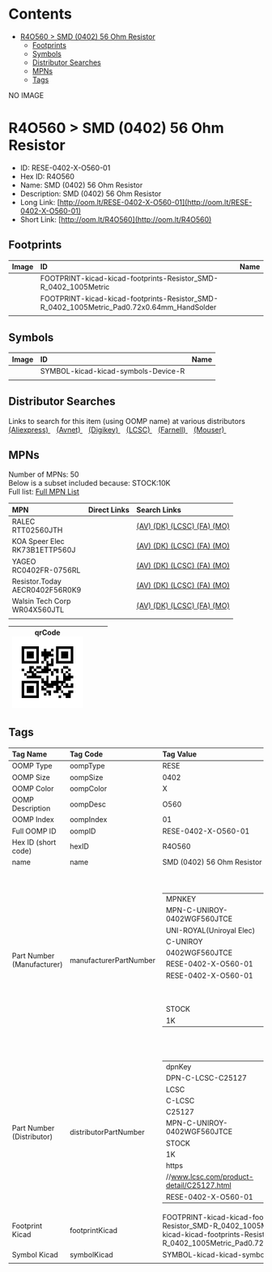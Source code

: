 



Contents
========

* [R4O560 > SMD (0402) 56 Ohm Resistor](#r4o560--smd-0402-56-ohm-resistor)
	* [Footprints](#footprints)
	* [Symbols](#symbols)
	* [Distributor Searches](#distributor-searches)
	* [MPNs](#mpns)
	* [Tags](#tags)
  
NO IMAGE  
# R4O560 > SMD (0402) 56 Ohm Resistor

- ID: RESE-0402-X-O560-01
- Hex ID: R4O560
- Name: SMD (0402) 56 Ohm Resistor
- Description: SMD (0402) 56 Ohm Resistor
- Long Link: [http://oom.lt/RESE-0402-X-O560-01](http://oom.lt/RESE-0402-X-O560-01)
- Short Link: [http://oom.lt/R4O560](http://oom.lt/R4O560)

## Footprints
  

|Image|ID|Name|
| :--- | :--- | :--- |
||FOOTPRINT-kicad-kicad-footprints-Resistor_SMD-R_0402_1005Metric||
||FOOTPRINT-kicad-kicad-footprints-Resistor_SMD-R_0402_1005Metric_Pad0.72x0.64mm_HandSolder||
||||

## Symbols
  

|Image|ID|Name|
| :--- | :--- | :--- |
|![]()|SYMBOL-kicad-kicad-symbols-Device-R||
||||

## Distributor Searches
  
Links to search for this item (using OOMP name) at various distributors  
[(Aliexpress) ](https://www.aliexpress.com/wholesale?SearchText=1117SMD+0402+56+Ohm+Resistor)&nbsp;&nbsp;&nbsp;[(Avnet) ](https://www.avnet.com/shop/us/search/SMD+0402+56+Ohm+Resistor)&nbsp;&nbsp;&nbsp;[(Digikey) ](https://www.digikey.co.uk/en/products/result?s=SMD+0402+56+Ohm+Resistor)&nbsp;&nbsp;&nbsp;[(LCSC) ](https://www.lcsc.com/search?q=SMD+0402+56+Ohm+Resistor)&nbsp;&nbsp;&nbsp;[(Farnell) ](https://uk.farnell.com/search?st=SMD+0402+56+Ohm+Resistor)&nbsp;&nbsp;&nbsp;[(Mouser) ](https://www.mouser.com/c/?q=SMD+0402+56+Ohm+Resistor)&nbsp;&nbsp;&nbsp;
## MPNs
  
Number of MPNs: 50<br>Below is a subset included because: STOCK:10K <br>Full list: [Full MPN List](MPNLIST.md)  

|MPN|Direct Links|Search Links|
| :--- | :--- | :--- |
|RALEC<br>RTT02560JTH||[(AV) ](https://www.avnet.com/shop/us/search/RTT02560JTH)[(DK) ](https://www.digikey.co.uk/products/en?keywords=RTT02560JTH)[(LCSC) ](https://www.lcsc.com/search?q=RTT02560JTH)[(FA) ](https://uk.farnell.com/search?st=RTT02560JTH)[(MO) ](https://www.mouser.com/c/?q=RTT02560JTH)|
|KOA Speer Elec<br>RK73B1ETTP560J||[(AV) ](https://www.avnet.com/shop/us/search/RK73B1ETTP560J)[(DK) ](https://www.digikey.co.uk/products/en?keywords=RK73B1ETTP560J)[(LCSC) ](https://www.lcsc.com/search?q=RK73B1ETTP560J)[(FA) ](https://uk.farnell.com/search?st=RK73B1ETTP560J)[(MO) ](https://www.mouser.com/c/?q=RK73B1ETTP560J)|
|YAGEO<br>RC0402FR-0756RL||[(AV) ](https://www.avnet.com/shop/us/search/RC0402FR-0756RL)[(DK) ](https://www.digikey.co.uk/products/en?keywords=RC0402FR-0756RL)[(LCSC) ](https://www.lcsc.com/search?q=RC0402FR-0756RL)[(FA) ](https://uk.farnell.com/search?st=RC0402FR-0756RL)[(MO) ](https://www.mouser.com/c/?q=RC0402FR-0756RL)|
|Resistor.Today<br>AECR0402F56R0K9||[(AV) ](https://www.avnet.com/shop/us/search/AECR0402F56R0K9)[(DK) ](https://www.digikey.co.uk/products/en?keywords=AECR0402F56R0K9)[(LCSC) ](https://www.lcsc.com/search?q=AECR0402F56R0K9)[(FA) ](https://uk.farnell.com/search?st=AECR0402F56R0K9)[(MO) ](https://www.mouser.com/c/?q=AECR0402F56R0K9)|
|Walsin Tech Corp<br>WR04X560JTL||[(AV) ](https://www.avnet.com/shop/us/search/WR04X560JTL)[(DK) ](https://www.digikey.co.uk/products/en?keywords=WR04X560JTL)[(LCSC) ](https://www.lcsc.com/search?q=WR04X560JTL)[(FA) ](https://uk.farnell.com/search?st=WR04X560JTL)[(MO) ](https://www.mouser.com/c/?q=WR04X560JTL)|
||||
  

|qrCode<br>[![](https://raw.githubusercontent.com/oomlout/oomlout_OOMP_parts_V2/main/RESE/0402/X/O560/01/qrCode_140.png)](https://github.com/oomlout/oomlout_OOMP_parts_V2/tree/main/RESE/0402/X/O560/01/qrCode.png)||||
| :---: | :---: | :---: | :---: |

## Tags
  

|Tag Name|Tag Code|Tag Value|
| :--- | :--- | :--- |
|OOMP Type|oompType|RESE|
|OOMP Size|oompSize|0402|
|OOMP Color|oompColor|X|
|OOMP Description|oompDesc|O560|
|OOMP Index|oompIndex|01|
|Full OOMP ID|oompID|RESE-0402-X-O560-01|
|Hex ID (short code)|hexID|R4O560|
|name|name|SMD (0402) 56 Ohm Resistor|
|Part Number (Manufacturer)|manufacturerPartNumber|<table><tr><td>MPNKEY</td></tr><tr><td> MPN-C-UNIROY-0402WGF560JTCE</td><td> MANUFACTURER</td></tr><tr><td> UNI-ROYAL(Uniroyal Elec)</td><td> MANUCODE</td></tr><tr><td> C-UNIROY</td><td> MPN</td></tr><tr><td> 0402WGF560JTCE</td><td> OOMPIDPARTIAL</td></tr><tr><td> RESE-0402-X-O560-01</td><td> OOMPID</td></tr><tr><td> RESE-0402-X-O560-01</td><td> LINK</td></tr><tr><td> </td><td> DESCRIPTION</td></tr><tr><td> </td><td> TAGS</td></tr><tr><td> STOCK</td></tr><tr><td>1K</td></tr></table></td><td> <table><tr><td>MPNKEY</td></tr><tr><td> MPN-C-UNIROY-0402WGJ0560TCE</td><td> MANUFACTURER</td></tr><tr><td> UNI-ROYAL(Uniroyal Elec)</td><td> MANUCODE</td></tr><tr><td> C-UNIROY</td><td> MPN</td></tr><tr><td> 0402WGJ0560TCE</td><td> OOMPIDPARTIAL</td></tr><tr><td> RESE-0402-X-O560-01</td><td> OOMPID</td></tr><tr><td> RESE-0402-X-O560-01</td><td> LINK</td></tr><tr><td> </td><td> DESCRIPTION</td></tr><tr><td> </td><td> TAGS</td></tr><tr><td> STOCK</td></tr><tr><td>1K</td></tr></table></td><td> <table><tr><td>MPNKEY</td></tr><tr><td> MPN-C-LIZELE-CR0402JF0560G</td><td> MANUFACTURER</td></tr><tr><td> LIZ Elec</td><td> MANUCODE</td></tr><tr><td> C-LIZELE</td><td> MPN</td></tr><tr><td> CR0402JF0560G</td><td> OOMPIDPARTIAL</td></tr><tr><td> RESE-0402-X-O560-01</td><td> OOMPID</td></tr><tr><td> RESE-0402-X-O560-01</td><td> LINK</td></tr><tr><td> </td><td> DESCRIPTION</td></tr><tr><td> </td><td> TAGS</td></tr><tr><td> STOCK</td></tr><tr><td>1K</td></tr></table></td><td> <table><tr><td>MPNKEY</td></tr><tr><td> MPN-C-RALEC-RTT02560JTH</td><td> MANUFACTURER</td></tr><tr><td> RALEC</td><td> MANUCODE</td></tr><tr><td> C-RALEC</td><td> MPN</td></tr><tr><td> RTT02560JTH</td><td> OOMPIDPARTIAL</td></tr><tr><td> RESE-0402-X-O560-01</td><td> OOMPID</td></tr><tr><td> RESE-0402-X-O560-01</td><td> LINK</td></tr><tr><td> </td><td> DESCRIPTION</td></tr><tr><td> </td><td> TAGS</td></tr><tr><td> STOCK</td></tr><tr><td>10K</td></tr></table></td><td> <table><tr><td>MPNKEY</td></tr><tr><td> MPN-C-RALEC-RTT0256R0FTH</td><td> MANUFACTURER</td></tr><tr><td> RALEC</td><td> MANUCODE</td></tr><tr><td> C-RALEC</td><td> MPN</td></tr><tr><td> RTT0256R0FTH</td><td> OOMPIDPARTIAL</td></tr><tr><td> RESE-0402-X-O560-01</td><td> OOMPID</td></tr><tr><td> RESE-0402-X-O560-01</td><td> LINK</td></tr><tr><td> </td><td> DESCRIPTION</td></tr><tr><td> </td><td> TAGS</td></tr><tr><td> STOCK</td></tr><tr><td>1K</td></tr></table></td><td> <table><tr><td>MPNKEY</td></tr><tr><td> MPN-C-KOASPE-RK73B1ETTP560J</td><td> MANUFACTURER</td></tr><tr><td> KOA Speer Elec</td><td> MANUCODE</td></tr><tr><td> C-KOASPE</td><td> MPN</td></tr><tr><td> RK73B1ETTP560J</td><td> OOMPIDPARTIAL</td></tr><tr><td> RESE-0402-X-O560-01</td><td> OOMPID</td></tr><tr><td> RESE-0402-X-O560-01</td><td> LINK</td></tr><tr><td> </td><td> DESCRIPTION</td></tr><tr><td> </td><td> TAGS</td></tr><tr><td> STOCK</td></tr><tr><td>10K</td></tr></table></td><td> <table><tr><td>MPNKEY</td></tr><tr><td> MPN-C-YAGEO-RC0402JR-0756RL</td><td> MANUFACTURER</td></tr><tr><td> YAGEO</td><td> MANUCODE</td></tr><tr><td> C-YAGEO</td><td> MPN</td></tr><tr><td> RC0402JR-0756RL</td><td> OOMPIDPARTIAL</td></tr><tr><td> RESE-0402-X-O560-01</td><td> OOMPID</td></tr><tr><td> RESE-0402-X-O560-01</td><td> LINK</td></tr><tr><td> </td><td> DESCRIPTION</td></tr><tr><td> </td><td> TAGS</td></tr><tr><td> STOCK</td></tr><tr><td>1K</td></tr></table></td><td> <table><tr><td>MPNKEY</td></tr><tr><td> MPN-C-YAGEO-RC0402FR-0756RL</td><td> MANUFACTURER</td></tr><tr><td> YAGEO</td><td> MANUCODE</td></tr><tr><td> C-YAGEO</td><td> MPN</td></tr><tr><td> RC0402FR-0756RL</td><td> OOMPIDPARTIAL</td></tr><tr><td> RESE-0402-X-O560-01</td><td> OOMPID</td></tr><tr><td> RESE-0402-X-O560-01</td><td> LINK</td></tr><tr><td> </td><td> DESCRIPTION</td></tr><tr><td> </td><td> TAGS</td></tr><tr><td> STOCK</td></tr><tr><td>10K</td></tr></table></td><td> <table><tr><td>MPNKEY</td></tr><tr><td> MPN-C-TAITEC-RM04FTN56R0</td><td> MANUFACTURER</td></tr><tr><td> TA-I Tech</td><td> MANUCODE</td></tr><tr><td> C-TAITEC</td><td> MPN</td></tr><tr><td> RM04FTN56R0</td><td> OOMPIDPARTIAL</td></tr><tr><td> RESE-0402-X-O560-01</td><td> OOMPID</td></tr><tr><td> RESE-0402-X-O560-01</td><td> LINK</td></tr><tr><td> </td><td> DESCRIPTION</td></tr><tr><td> </td><td> TAGS</td></tr><tr><td> STOCK</td></tr><tr><td>1K</td></tr></table></td><td> <table><tr><td>MPNKEY</td></tr><tr><td> MPN-C-WALSIN-WR04X56R0FTL</td><td> MANUFACTURER</td></tr><tr><td> Walsin Tech Corp</td><td> MANUCODE</td></tr><tr><td> C-WALSIN</td><td> MPN</td></tr><tr><td> WR04X56R0FTL</td><td> OOMPIDPARTIAL</td></tr><tr><td> RESE-0402-X-O560-01</td><td> OOMPID</td></tr><tr><td> RESE-0402-X-O560-01</td><td> LINK</td></tr><tr><td> </td><td> DESCRIPTION</td></tr><tr><td> </td><td> TAGS</td></tr><tr><td> </td></tr></table></td><td> <table><tr><td>MPNKEY</td></tr><tr><td> MPN-C-HKRHON-RCT0256RJLF</td><td> MANUFACTURER</td></tr><tr><td> HKR(Hong Kong Resistors)</td><td> MANUCODE</td></tr><tr><td> C-HKRHON</td><td> MPN</td></tr><tr><td> RCT0256RJLF</td><td> OOMPIDPARTIAL</td></tr><tr><td> RESE-0402-X-O560-01</td><td> OOMPID</td></tr><tr><td> RESE-0402-X-O560-01</td><td> LINK</td></tr><tr><td> </td><td> DESCRIPTION</td></tr><tr><td> </td><td> TAGS</td></tr><tr><td> </td></tr></table></td><td> <table><tr><td>MPNKEY</td></tr><tr><td> MPN-C-TAITEC-RMS04JT560</td><td> MANUFACTURER</td></tr><tr><td> TA-I Tech</td><td> MANUCODE</td></tr><tr><td> C-TAITEC</td><td> MPN</td></tr><tr><td> RMS04JT560</td><td> OOMPIDPARTIAL</td></tr><tr><td> RESE-0402-X-O560-01</td><td> OOMPID</td></tr><tr><td> RESE-0402-X-O560-01</td><td> LINK</td></tr><tr><td> </td><td> DESCRIPTION</td></tr><tr><td> </td><td> TAGS</td></tr><tr><td> STOCK</td></tr><tr><td>1K</td></tr></table></td><td> <table><tr><td>MPNKEY</td></tr><tr><td> MPN-C-YAGEO-AC0402FR-0756RL</td><td> MANUFACTURER</td></tr><tr><td> YAGEO</td><td> MANUCODE</td></tr><tr><td> C-YAGEO</td><td> MPN</td></tr><tr><td> AC0402FR-0756RL</td><td> OOMPIDPARTIAL</td></tr><tr><td> RESE-0402-X-O560-01</td><td> OOMPID</td></tr><tr><td> RESE-0402-X-O560-01</td><td> LINK</td></tr><tr><td> </td><td> DESCRIPTION</td></tr><tr><td> </td><td> TAGS</td></tr><tr><td> STOCK</td></tr><tr><td>1K</td></tr></table></td><td> <table><tr><td>MPNKEY</td></tr><tr><td> MPN-C-YAGEO-AC0402JR-0756RL</td><td> MANUFACTURER</td></tr><tr><td> YAGEO</td><td> MANUCODE</td></tr><tr><td> C-YAGEO</td><td> MPN</td></tr><tr><td> AC0402JR-0756RL</td><td> OOMPIDPARTIAL</td></tr><tr><td> RESE-0402-X-O560-01</td><td> OOMPID</td></tr><tr><td> RESE-0402-X-O560-01</td><td> LINK</td></tr><tr><td> </td><td> DESCRIPTION</td></tr><tr><td> </td><td> TAGS</td></tr><tr><td> </td></tr></table></td><td> <table><tr><td>MPNKEY</td></tr><tr><td> MPN-C-VIKING-ARG02FTC0560</td><td> MANUFACTURER</td></tr><tr><td> Viking Tech</td><td> MANUCODE</td></tr><tr><td> C-VIKING</td><td> MPN</td></tr><tr><td> ARG02FTC0560</td><td> OOMPIDPARTIAL</td></tr><tr><td> RESE-0402-X-O560-01</td><td> OOMPID</td></tr><tr><td> RESE-0402-X-O560-01</td><td> LINK</td></tr><tr><td> </td><td> DESCRIPTION</td></tr><tr><td> </td><td> TAGS</td></tr><tr><td> </td></tr></table></td><td> <table><tr><td>MPNKEY</td></tr><tr><td> MPN-C-WALSIN-SR04X560JTL</td><td> MANUFACTURER</td></tr><tr><td> Walsin Tech Corp</td><td> MANUCODE</td></tr><tr><td> C-WALSIN</td><td> MPN</td></tr><tr><td> SR04X560JTL</td><td> OOMPIDPARTIAL</td></tr><tr><td> RESE-0402-X-O560-01</td><td> OOMPID</td></tr><tr><td> RESE-0402-X-O560-01</td><td> LINK</td></tr><tr><td> </td><td> DESCRIPTION</td></tr><tr><td> </td><td> TAGS</td></tr><tr><td> </td></tr></table></td><td> <table><tr><td>MPNKEY</td></tr><tr><td> MPN-C-FHGUAN-RC-02W560JT</td><td> MANUFACTURER</td></tr><tr><td> FH (Guangdong Fenghua Advanced Tech)</td><td> MANUCODE</td></tr><tr><td> C-FHGUAN</td><td> MPN</td></tr><tr><td> RC-02W560JT</td><td> OOMPIDPARTIAL</td></tr><tr><td> RESE-0402-X-O560-01</td><td> OOMPID</td></tr><tr><td> RESE-0402-X-O560-01</td><td> LINK</td></tr><tr><td> </td><td> DESCRIPTION</td></tr><tr><td> </td><td> TAGS</td></tr><tr><td> </td></tr></table></td><td> <table><tr><td>MPNKEY</td></tr><tr><td> MPN-C-KOASPE-RK73H1ETTP56R0F</td><td> MANUFACTURER</td></tr><tr><td> KOA Speer Elec</td><td> MANUCODE</td></tr><tr><td> C-KOASPE</td><td> MPN</td></tr><tr><td> RK73H1ETTP56R0F</td><td> OOMPIDPARTIAL</td></tr><tr><td> RESE-0402-X-O560-01</td><td> OOMPID</td></tr><tr><td> RESE-0402-X-O560-01</td><td> LINK</td></tr><tr><td> </td><td> DESCRIPTION</td></tr><tr><td> </td><td> TAGS</td></tr><tr><td> </td></tr></table></td><td> <table><tr><td>MPNKEY</td></tr><tr><td> MPN-C-FHGUAN-RC-02W56R0FT</td><td> MANUFACTURER</td></tr><tr><td> FH (Guangdong Fenghua Advanced Tech)</td><td> MANUCODE</td></tr><tr><td> C-FHGUAN</td><td> MPN</td></tr><tr><td> RC-02W56R0FT</td><td> OOMPIDPARTIAL</td></tr><tr><td> RESE-0402-X-O560-01</td><td> OOMPID</td></tr><tr><td> RESE-0402-X-O560-01</td><td> LINK</td></tr><tr><td> </td><td> DESCRIPTION</td></tr><tr><td> </td><td> TAGS</td></tr><tr><td> STOCK</td></tr><tr><td>1K</td></tr></table></td><td> <table><tr><td>MPNKEY</td></tr><tr><td> MPN-C-RESIST-AECR0402F56R0K9</td><td> MANUFACTURER</td></tr><tr><td> Resistor.Today</td><td> MANUCODE</td></tr><tr><td> C-RESIST</td><td> MPN</td></tr><tr><td> AECR0402F56R0K9</td><td> OOMPIDPARTIAL</td></tr><tr><td> RESE-0402-X-O560-01</td><td> OOMPID</td></tr><tr><td> RESE-0402-X-O560-01</td><td> LINK</td></tr><tr><td> </td><td> DESCRIPTION</td></tr><tr><td> </td><td> TAGS</td></tr><tr><td> STOCK</td></tr><tr><td>10K</td></tr></table></td><td> <table><tr><td>MPNKEY</td></tr><tr><td> MPN-C-WALSIN-WR04X560JTL</td><td> MANUFACTURER</td></tr><tr><td> Walsin Tech Corp</td><td> MANUCODE</td></tr><tr><td> C-WALSIN</td><td> MPN</td></tr><tr><td> WR04X560JTL</td><td> OOMPIDPARTIAL</td></tr><tr><td> RESE-0402-X-O560-01</td><td> OOMPID</td></tr><tr><td> RESE-0402-X-O560-01</td><td> LINK</td></tr><tr><td> </td><td> DESCRIPTION</td></tr><tr><td> </td><td> TAGS</td></tr><tr><td> STOCK</td></tr><tr><td>10K</td></tr></table></td><td> <table><tr><td>MPNKEY</td></tr><tr><td> MPN-C-PANASO-ERJ2GEJ560X</td><td> MANUFACTURER</td></tr><tr><td> PANASONIC</td><td> MANUCODE</td></tr><tr><td> C-PANASO</td><td> MPN</td></tr><tr><td> ERJ2GEJ560X</td><td> OOMPIDPARTIAL</td></tr><tr><td> RESE-0402-X-O560-01</td><td> OOMPID</td></tr><tr><td> RESE-0402-X-O560-01</td><td> LINK</td></tr><tr><td> </td><td> DESCRIPTION</td></tr><tr><td> </td><td> TAGS</td></tr><tr><td> </td></tr></table></td><td> <table><tr><td>MPNKEY</td></tr><tr><td> MPN-C-PANASO-ERJ2RKF56R0X</td><td> MANUFACTURER</td></tr><tr><td> PANASONIC</td><td> MANUCODE</td></tr><tr><td> C-PANASO</td><td> MPN</td></tr><tr><td> ERJ2RKF56R0X</td><td> OOMPIDPARTIAL</td></tr><tr><td> RESE-0402-X-O560-01</td><td> OOMPID</td></tr><tr><td> RESE-0402-X-O560-01</td><td> LINK</td></tr><tr><td> </td><td> DESCRIPTION</td></tr><tr><td> </td><td> TAGS</td></tr><tr><td> STOCK</td></tr><tr><td>1K</td></tr></table></td><td> <table><tr><td>MPNKEY</td></tr><tr><td> MPN-C-PANASO-ERJ2RKD560X</td><td> MANUFACTURER</td></tr><tr><td> PANASONIC</td><td> MANUCODE</td></tr><tr><td> C-PANASO</td><td> MPN</td></tr><tr><td> ERJ2RKD560X</td><td> OOMPIDPARTIAL</td></tr><tr><td> RESE-0402-X-O560-01</td><td> OOMPID</td></tr><tr><td> RESE-0402-X-O560-01</td><td> LINK</td></tr><tr><td> </td><td> DESCRIPTION</td></tr><tr><td> </td><td> TAGS</td></tr><tr><td> STOCK</td></tr><tr><td>1K</td></tr></table></td><td> <table><tr><td>MPNKEY</td></tr><tr><td> MPN-C-PANASO-ERJU02F56R0X</td><td> MANUFACTURER</td></tr><tr><td> PANASONIC</td><td> MANUCODE</td></tr><tr><td> C-PANASO</td><td> MPN</td></tr><tr><td> ERJU02F56R0X</td><td> OOMPIDPARTIAL</td></tr><tr><td> RESE-0402-X-O560-01</td><td> OOMPID</td></tr><tr><td> RESE-0402-X-O560-01</td><td> LINK</td></tr><tr><td> </td><td> DESCRIPTION</td></tr><tr><td> </td><td> TAGS</td></tr><tr><td> </td></tr></table></td><td> <table><tr><td>MPNKEY</td></tr><tr><td> MPN-C-PANASO-ERJPA2J560X</td><td> MANUFACTURER</td></tr><tr><td> PANASONIC</td><td> MANUCODE</td></tr><tr><td> C-PANASO</td><td> MPN</td></tr><tr><td> ERJPA2J560X</td><td> OOMPIDPARTIAL</td></tr><tr><td> RESE-0402-X-O560-01</td><td> OOMPID</td></tr><tr><td> RESE-0402-X-O560-01</td><td> LINK</td></tr><tr><td> </td><td> DESCRIPTION</td></tr><tr><td> </td><td> TAGS</td></tr><tr><td> STOCK</td></tr><tr><td>1K</td></tr></table></td><td> <table><tr><td>MPNKEY</td></tr><tr><td> MPN-C-PANASO-ERJPA2F56R0X</td><td> MANUFACTURER</td></tr><tr><td> PANASONIC</td><td> MANUCODE</td></tr><tr><td> C-PANASO</td><td> MPN</td></tr><tr><td> ERJPA2F56R0X</td><td> OOMPIDPARTIAL</td></tr><tr><td> RESE-0402-X-O560-01</td><td> OOMPID</td></tr><tr><td> RESE-0402-X-O560-01</td><td> LINK</td></tr><tr><td> </td><td> DESCRIPTION</td></tr><tr><td> </td><td> TAGS</td></tr><tr><td> STOCK</td></tr><tr><td>1K</td></tr></table></td><td> <table><tr><td>MPNKEY</td></tr><tr><td> MPN-C-PANASO-ERA2AEB560X</td><td> MANUFACTURER</td></tr><tr><td> PANASONIC</td><td> MANUCODE</td></tr><tr><td> C-PANASO</td><td> MPN</td></tr><tr><td> ERA2AEB560X</td><td> OOMPIDPARTIAL</td></tr><tr><td> RESE-0402-X-O560-01</td><td> OOMPID</td></tr><tr><td> RESE-0402-X-O560-01</td><td> LINK</td></tr><tr><td> </td><td> DESCRIPTION</td></tr><tr><td> </td><td> TAGS</td></tr><tr><td> </td></tr></table></td><td> <table><tr><td>MPNKEY</td></tr><tr><td> MPN-C-VISHAY-CRCW040256R0FKED</td><td> MANUFACTURER</td></tr><tr><td> Vishay Intertech</td><td> MANUCODE</td></tr><tr><td> C-VISHAY</td><td> MPN</td></tr><tr><td> CRCW040256R0FKED</td><td> OOMPIDPARTIAL</td></tr><tr><td> RESE-0402-X-O560-01</td><td> OOMPID</td></tr><tr><td> RESE-0402-X-O560-01</td><td> LINK</td></tr><tr><td> </td><td> DESCRIPTION</td></tr><tr><td> </td><td> TAGS</td></tr><tr><td> </td></tr></table></td><td> <table><tr><td>MPNKEY</td></tr><tr><td> MPN-C-VISHAY-CRCW040256R0JNED</td><td> MANUFACTURER</td></tr><tr><td> Vishay Intertech</td><td> MANUCODE</td></tr><tr><td> C-VISHAY</td><td> MPN</td></tr><tr><td> CRCW040256R0JNED</td><td> OOMPIDPARTIAL</td></tr><tr><td> RESE-0402-X-O560-01</td><td> OOMPID</td></tr><tr><td> RESE-0402-X-O560-01</td><td> LINK</td></tr><tr><td> </td><td> DESCRIPTION</td></tr><tr><td> </td><td> TAGS</td></tr><tr><td> </td></tr></table></td><td> <table><tr><td>MPNKEY</td></tr><tr><td> MPN-C-RESIST-HPCR0402F56R0S9</td><td> MANUFACTURER</td></tr><tr><td> Resistor.Today</td><td> MANUCODE</td></tr><tr><td> C-RESIST</td><td> MPN</td></tr><tr><td> HPCR0402F56R0S9</td><td> OOMPIDPARTIAL</td></tr><tr><td> RESE-0402-X-O560-01</td><td> OOMPID</td></tr><tr><td> RESE-0402-X-O560-01</td><td> LINK</td></tr><tr><td> </td><td> DESCRIPTION</td></tr><tr><td> </td><td> TAGS</td></tr><tr><td> STOCK</td></tr><tr><td>1K</td></tr></table></td><td> <table><tr><td>MPNKEY</td></tr><tr><td> MPN-C-ROHMSE-MCR01MZPJ560</td><td> MANUFACTURER</td></tr><tr><td> ROHM Semicon</td><td> MANUCODE</td></tr><tr><td> C-ROHMSE</td><td> MPN</td></tr><tr><td> MCR01MZPJ560</td><td> OOMPIDPARTIAL</td></tr><tr><td> RESE-0402-X-O560-01</td><td> OOMPID</td></tr><tr><td> RESE-0402-X-O560-01</td><td> LINK</td></tr><tr><td> </td><td> DESCRIPTION</td></tr><tr><td> </td><td> TAGS</td></tr><tr><td> </td></tr></table></td><td> <table><tr><td>MPNKEY</td></tr><tr><td> MPN-C-UNIROY-CQ02WGJ0560TCE</td><td> MANUFACTURER</td></tr><tr><td> UNI-ROYAL(Uniroyal Elec)</td><td> MANUCODE</td></tr><tr><td> C-UNIROY</td><td> MPN</td></tr><tr><td> CQ02WGJ0560TCE</td><td> OOMPIDPARTIAL</td></tr><tr><td> RESE-0402-X-O560-01</td><td> OOMPID</td></tr><tr><td> RESE-0402-X-O560-01</td><td> LINK</td></tr><tr><td> </td><td> DESCRIPTION</td></tr><tr><td> </td><td> TAGS</td></tr><tr><td> </td></tr></table></td><td> <table><tr><td>MPNKEY</td></tr><tr><td> MPN-C-VISHAY-TNPW0402156RBHED</td><td> MANUFACTURER</td></tr><tr><td> Vishay Intertech</td><td> MANUCODE</td></tr><tr><td> C-VISHAY</td><td> MPN</td></tr><tr><td> TNPW0402156RBHED</td><td> OOMPIDPARTIAL</td></tr><tr><td> RESE-0402-X-O560-01</td><td> OOMPID</td></tr><tr><td> RESE-0402-X-O560-01</td><td> LINK</td></tr><tr><td> </td><td> DESCRIPTION</td></tr><tr><td> </td><td> TAGS</td></tr><tr><td> </td></tr></table></td><td> <table><tr><td>MPNKEY</td></tr><tr><td> MPN-C-VISHAY-TNPW040256R0DETD</td><td> MANUFACTURER</td></tr><tr><td> Vishay Intertech</td><td> MANUCODE</td></tr><tr><td> C-VISHAY</td><td> MPN</td></tr><tr><td> TNPW040256R0DETD</td><td> OOMPIDPARTIAL</td></tr><tr><td> RESE-0402-X-O560-01</td><td> OOMPID</td></tr><tr><td> RESE-0402-X-O560-01</td><td> LINK</td></tr><tr><td> </td><td> DESCRIPTION</td></tr><tr><td> </td><td> TAGS</td></tr><tr><td> </td></tr></table></td><td> <table><tr><td>MPNKEY</td></tr><tr><td> MPN-C-SUSUMU-RG1005P-560-W-T5</td><td> MANUFACTURER</td></tr><tr><td> SUSUMU</td><td> MANUCODE</td></tr><tr><td> C-SUSUMU</td><td> MPN</td></tr><tr><td> RG1005P-560-W-T5</td><td> OOMPIDPARTIAL</td></tr><tr><td> RESE-0402-X-O560-01</td><td> OOMPID</td></tr><tr><td> RESE-0402-X-O560-01</td><td> LINK</td></tr><tr><td> </td><td> DESCRIPTION</td></tr><tr><td> </td><td> TAGS</td></tr><tr><td> </td></tr></table></td><td> <table><tr><td>MPNKEY</td></tr><tr><td> MPN-C-SUSUMU-RG1005N-560-B-T5</td><td> MANUFACTURER</td></tr><tr><td> SUSUMU</td><td> MANUCODE</td></tr><tr><td> C-SUSUMU</td><td> MPN</td></tr><tr><td> RG1005N-560-B-T5</td><td> OOMPIDPARTIAL</td></tr><tr><td> RESE-0402-X-O560-01</td><td> OOMPID</td></tr><tr><td> RESE-0402-X-O560-01</td><td> LINK</td></tr><tr><td> </td><td> DESCRIPTION</td></tr><tr><td> </td><td> TAGS</td></tr><tr><td> </td></tr></table></td><td> <table><tr><td>MPNKEY</td></tr><tr><td> MPN-C-TECONN-CRGCQ0402F56R</td><td> MANUFACTURER</td></tr><tr><td> TE Connectivity</td><td> MANUCODE</td></tr><tr><td> C-TECONN</td><td> MPN</td></tr><tr><td> CRGCQ0402F56R</td><td> OOMPIDPARTIAL</td></tr><tr><td> RESE-0402-X-O560-01</td><td> OOMPID</td></tr><tr><td> RESE-0402-X-O560-01</td><td> LINK</td></tr><tr><td> </td><td> DESCRIPTION</td></tr><tr><td> </td><td> TAGS</td></tr><tr><td> </td></tr></table></td><td> <table><tr><td>MPNKEY</td></tr><tr><td> MPN-C-SUSUMU-RR0510R-560-D</td><td> MANUFACTURER</td></tr><tr><td> SUSUMU</td><td> MANUCODE</td></tr><tr><td> C-SUSUMU</td><td> MPN</td></tr><tr><td> RR0510R-560-D</td><td> OOMPIDPARTIAL</td></tr><tr><td> RESE-0402-X-O560-01</td><td> OOMPID</td></tr><tr><td> RESE-0402-X-O560-01</td><td> LINK</td></tr><tr><td> </td><td> DESCRIPTION</td></tr><tr><td> </td><td> TAGS</td></tr><tr><td> </td></tr></table></td><td> <table><tr><td>MPNKEY</td></tr><tr><td> MPN-C-PANASO-ERA-2AED560X</td><td> MANUFACTURER</td></tr><tr><td> PANASONIC</td><td> MANUCODE</td></tr><tr><td> C-PANASO</td><td> MPN</td></tr><tr><td> ERA-2AED560X</td><td> OOMPIDPARTIAL</td></tr><tr><td> RESE-0402-X-O560-01</td><td> OOMPID</td></tr><tr><td> RESE-0402-X-O560-01</td><td> LINK</td></tr><tr><td> </td><td> DESCRIPTION</td></tr><tr><td> </td><td> TAGS</td></tr><tr><td> </td></tr></table></td><td> <table><tr><td>MPNKEY</td></tr><tr><td> MPN-C-TECONN-CRGP0402F56R</td><td> MANUFACTURER</td></tr><tr><td> TE Connectivity</td><td> MANUCODE</td></tr><tr><td> C-TECONN</td><td> MPN</td></tr><tr><td> CRGP0402F56R</td><td> OOMPIDPARTIAL</td></tr><tr><td> RESE-0402-X-O560-01</td><td> OOMPID</td></tr><tr><td> RESE-0402-X-O560-01</td><td> LINK</td></tr><tr><td> </td><td> DESCRIPTION</td></tr><tr><td> </td><td> TAGS</td></tr><tr><td> </td></tr></table></td><td> <table><tr><td>MPNKEY</td></tr><tr><td> MPN-C-BOURNS-CR0402-FX-56R0GLF</td><td> MANUFACTURER</td></tr><tr><td> BOURNS</td><td> MANUCODE</td></tr><tr><td> C-BOURNS</td><td> MPN</td></tr><tr><td> CR0402-FX-56R0GLF</td><td> OOMPIDPARTIAL</td></tr><tr><td> RESE-0402-X-O560-01</td><td> OOMPID</td></tr><tr><td> RESE-0402-X-O560-01</td><td> LINK</td></tr><tr><td> </td><td> DESCRIPTION</td></tr><tr><td> </td><td> TAGS</td></tr><tr><td> </td></tr></table></td><td> <table><tr><td>MPNKEY</td></tr><tr><td> MPN-C-BOURNS-CR0402-JW-560GLF</td><td> MANUFACTURER</td></tr><tr><td> BOURNS</td><td> MANUCODE</td></tr><tr><td> C-BOURNS</td><td> MPN</td></tr><tr><td> CR0402-JW-560GLF</td><td> OOMPIDPARTIAL</td></tr><tr><td> RESE-0402-X-O560-01</td><td> OOMPID</td></tr><tr><td> RESE-0402-X-O560-01</td><td> LINK</td></tr><tr><td> </td><td> DESCRIPTION</td></tr><tr><td> </td><td> TAGS</td></tr><tr><td> </td></tr></table></td><td> <table><tr><td>MPNKEY</td></tr><tr><td> MPN-C-TECONN-CPF0402B56RE1</td><td> MANUFACTURER</td></tr><tr><td> TE Connectivity</td><td> MANUCODE</td></tr><tr><td> C-TECONN</td><td> MPN</td></tr><tr><td> CPF0402B56RE1</td><td> OOMPIDPARTIAL</td></tr><tr><td> RESE-0402-X-O560-01</td><td> OOMPID</td></tr><tr><td> RESE-0402-X-O560-01</td><td> LINK</td></tr><tr><td> </td><td> DESCRIPTION</td></tr><tr><td> </td><td> TAGS</td></tr><tr><td> </td></tr></table></td><td> <table><tr><td>MPNKEY</td></tr><tr><td> MPN-C-YAGEO-AA0402JR-0756RL</td><td> MANUFACTURER</td></tr><tr><td> YAGEO</td><td> MANUCODE</td></tr><tr><td> C-YAGEO</td><td> MPN</td></tr><tr><td> AA0402JR-0756RL</td><td> OOMPIDPARTIAL</td></tr><tr><td> RESE-0402-X-O560-01</td><td> OOMPID</td></tr><tr><td> RESE-0402-X-O560-01</td><td> LINK</td></tr><tr><td> </td><td> DESCRIPTION</td></tr><tr><td> </td><td> TAGS</td></tr><tr><td> </td></tr></table></td><td> <table><tr><td>MPNKEY</td></tr><tr><td> MPN-C-TECONN-CRG0402F56R</td><td> MANUFACTURER</td></tr><tr><td> TE Connectivity</td><td> MANUCODE</td></tr><tr><td> C-TECONN</td><td> MPN</td></tr><tr><td> CRG0402F56R</td><td> OOMPIDPARTIAL</td></tr><tr><td> RESE-0402-X-O560-01</td><td> OOMPID</td></tr><tr><td> RESE-0402-X-O560-01</td><td> LINK</td></tr><tr><td> </td><td> DESCRIPTION</td></tr><tr><td> </td><td> TAGS</td></tr><tr><td> </td></tr></table></td><td> <table><tr><td>MPNKEY</td></tr><tr><td> MPN-C-YAGEO-AA0402FR-0756RL</td><td> MANUFACTURER</td></tr><tr><td> YAGEO</td><td> MANUCODE</td></tr><tr><td> C-YAGEO</td><td> MPN</td></tr><tr><td> AA0402FR-0756RL</td><td> OOMPIDPARTIAL</td></tr><tr><td> RESE-0402-X-O560-01</td><td> OOMPID</td></tr><tr><td> RESE-0402-X-O560-01</td><td> LINK</td></tr><tr><td> </td><td> DESCRIPTION</td></tr><tr><td> </td><td> TAGS</td></tr><tr><td> </td></tr></table></td><td> <table><tr><td>MPNKEY</td></tr><tr><td> MPN-C-YAGEO-AF0402FR-0756RL</td><td> MANUFACTURER</td></tr><tr><td> YAGEO</td><td> MANUCODE</td></tr><tr><td> C-YAGEO</td><td> MPN</td></tr><tr><td> AF0402FR-0756RL</td><td> OOMPIDPARTIAL</td></tr><tr><td> RESE-0402-X-O560-01</td><td> OOMPID</td></tr><tr><td> RESE-0402-X-O560-01</td><td> LINK</td></tr><tr><td> </td><td> DESCRIPTION</td></tr><tr><td> </td><td> TAGS</td></tr><tr><td> </td></tr></table></td><td> <table><tr><td>MPNKEY</td></tr><tr><td> MPN-C-SUSUMU-RG1005P-560-D-T10</td><td> MANUFACTURER</td></tr><tr><td> SUSUMU</td><td> MANUCODE</td></tr><tr><td> C-SUSUMU</td><td> MPN</td></tr><tr><td> RG1005P-560-D-T10</td><td> OOMPIDPARTIAL</td></tr><tr><td> RESE-0402-X-O560-01</td><td> OOMPID</td></tr><tr><td> RESE-0402-X-O560-01</td><td> LINK</td></tr><tr><td> </td><td> DESCRIPTION</td></tr><tr><td> </td><td> TAGS</td></tr><tr><td> </td></tr></table></td><td> <table><tr><td>MPNKEY</td></tr><tr><td> MPN-C-PANASO-ERJ-U02D56R0X</td><td> MANUFACTURER</td></tr><tr><td> PANASONIC</td><td> MANUCODE</td></tr><tr><td> C-PANASO</td><td> MPN</td></tr><tr><td> ERJ-U02D56R0X</td><td> OOMPIDPARTIAL</td></tr><tr><td> RESE-0402-X-O560-01</td><td> OOMPID</td></tr><tr><td> RESE-0402-X-O560-01</td><td> LINK</td></tr><tr><td> </td><td> DESCRIPTION</td></tr><tr><td> </td><td> TAGS</td></tr><tr><td> </td></tr></table>|
|Part Number (Distributor)|distributorPartNumber|<table><tr><td>dpnKey</td></tr><tr><td> DPN-C-LCSC-C25127</td><td> DISTRIBUTOR</td></tr><tr><td> LCSC</td><td> DISTRCODE</td></tr><tr><td> C-LCSC</td><td> DPN</td></tr><tr><td> C25127</td><td> MPN</td></tr><tr><td> MPN-C-UNIROY-0402WGF560JTCE</td><td> TAGS</td></tr><tr><td> STOCK</td></tr><tr><td>1K</td><td> LINK</td></tr><tr><td> https</td></tr><tr><td>//www.lcsc.com/product-detail/C25127.html</td><td> OOMPID</td></tr><tr><td> RESE-0402-X-O560-01</td></tr></table></td><td> <table><tr><td>dpnKey</td></tr><tr><td> DPN-C-LCSC-C25173</td><td> DISTRIBUTOR</td></tr><tr><td> LCSC</td><td> DISTRCODE</td></tr><tr><td> C-LCSC</td><td> DPN</td></tr><tr><td> C25173</td><td> MPN</td></tr><tr><td> MPN-C-UNIROY-0402WGJ0560TCE</td><td> TAGS</td></tr><tr><td> STOCK</td></tr><tr><td>1K</td><td> LINK</td></tr><tr><td> https</td></tr><tr><td>//www.lcsc.com/product-detail/C25173.html</td><td> OOMPID</td></tr><tr><td> RESE-0402-X-O560-01</td></tr></table></td><td> <table><tr><td>dpnKey</td></tr><tr><td> DPN-C-LCSC-C100669</td><td> DISTRIBUTOR</td></tr><tr><td> LCSC</td><td> DISTRCODE</td></tr><tr><td> C-LCSC</td><td> DPN</td></tr><tr><td> C100669</td><td> MPN</td></tr><tr><td> MPN-C-LIZELE-CR0402JF0560G</td><td> TAGS</td></tr><tr><td> STOCK</td></tr><tr><td>1K</td><td> LINK</td></tr><tr><td> https</td></tr><tr><td>//www.lcsc.com/product-detail/C100669.html</td><td> OOMPID</td></tr><tr><td> RESE-0402-X-O560-01</td></tr></table></td><td> <table><tr><td>dpnKey</td></tr><tr><td> DPN-C-LCSC-C103102</td><td> DISTRIBUTOR</td></tr><tr><td> LCSC</td><td> DISTRCODE</td></tr><tr><td> C-LCSC</td><td> DPN</td></tr><tr><td> C103102</td><td> MPN</td></tr><tr><td> MPN-C-RALEC-RTT02560JTH</td><td> TAGS</td></tr><tr><td> STOCK</td></tr><tr><td>10K</td><td> LINK</td></tr><tr><td> https</td></tr><tr><td>//www.lcsc.com/product-detail/C103102.html</td><td> OOMPID</td></tr><tr><td> RESE-0402-X-O560-01</td></tr></table></td><td> <table><tr><td>dpnKey</td></tr><tr><td> DPN-C-LCSC-C103109</td><td> DISTRIBUTOR</td></tr><tr><td> LCSC</td><td> DISTRCODE</td></tr><tr><td> C-LCSC</td><td> DPN</td></tr><tr><td> C103109</td><td> MPN</td></tr><tr><td> MPN-C-RALEC-RTT0256R0FTH</td><td> TAGS</td></tr><tr><td> STOCK</td></tr><tr><td>1K</td><td> LINK</td></tr><tr><td> https</td></tr><tr><td>//www.lcsc.com/product-detail/C103109.html</td><td> OOMPID</td></tr><tr><td> RESE-0402-X-O560-01</td></tr></table></td><td> <table><tr><td>dpnKey</td></tr><tr><td> DPN-C-LCSC-C131601</td><td> DISTRIBUTOR</td></tr><tr><td> LCSC</td><td> DISTRCODE</td></tr><tr><td> C-LCSC</td><td> DPN</td></tr><tr><td> C131601</td><td> MPN</td></tr><tr><td> MPN-C-KOASPE-RK73B1ETTP560J</td><td> TAGS</td></tr><tr><td> STOCK</td></tr><tr><td>10K</td><td> LINK</td></tr><tr><td> https</td></tr><tr><td>//www.lcsc.com/product-detail/C131601.html</td><td> OOMPID</td></tr><tr><td> RESE-0402-X-O560-01</td></tr></table></td><td> <table><tr><td>dpnKey</td></tr><tr><td> DPN-C-LCSC-C137857</td><td> DISTRIBUTOR</td></tr><tr><td> LCSC</td><td> DISTRCODE</td></tr><tr><td> C-LCSC</td><td> DPN</td></tr><tr><td> C137857</td><td> MPN</td></tr><tr><td> MPN-C-YAGEO-RC0402JR-0756RL</td><td> TAGS</td></tr><tr><td> STOCK</td></tr><tr><td>1K</td><td> LINK</td></tr><tr><td> https</td></tr><tr><td>//www.lcsc.com/product-detail/C137857.html</td><td> OOMPID</td></tr><tr><td> RESE-0402-X-O560-01</td></tr></table></td><td> <table><tr><td>dpnKey</td></tr><tr><td> DPN-C-LCSC-C137957</td><td> DISTRIBUTOR</td></tr><tr><td> LCSC</td><td> DISTRCODE</td></tr><tr><td> C-LCSC</td><td> DPN</td></tr><tr><td> C137957</td><td> MPN</td></tr><tr><td> MPN-C-YAGEO-RC0402FR-0756RL</td><td> TAGS</td></tr><tr><td> STOCK</td></tr><tr><td>10K</td><td> LINK</td></tr><tr><td> https</td></tr><tr><td>//www.lcsc.com/product-detail/C137957.html</td><td> OOMPID</td></tr><tr><td> RESE-0402-X-O560-01</td></tr></table></td><td> <table><tr><td>dpnKey</td></tr><tr><td> DPN-C-LCSC-C162811</td><td> DISTRIBUTOR</td></tr><tr><td> LCSC</td><td> DISTRCODE</td></tr><tr><td> C-LCSC</td><td> DPN</td></tr><tr><td> C162811</td><td> MPN</td></tr><tr><td> MPN-C-TAITEC-RM04FTN56R0</td><td> TAGS</td></tr><tr><td> STOCK</td></tr><tr><td>1K</td><td> LINK</td></tr><tr><td> https</td></tr><tr><td>//www.lcsc.com/product-detail/C162811.html</td><td> OOMPID</td></tr><tr><td> RESE-0402-X-O560-01</td></tr></table></td><td> <table><tr><td>dpnKey</td></tr><tr><td> DPN-C-LCSC-C170339</td><td> DISTRIBUTOR</td></tr><tr><td> LCSC</td><td> DISTRCODE</td></tr><tr><td> C-LCSC</td><td> DPN</td></tr><tr><td> C170339</td><td> MPN</td></tr><tr><td> MPN-C-WALSIN-WR04X56R0FTL</td><td> TAGS</td></tr><tr><td> </td><td> LINK</td></tr><tr><td> https</td></tr><tr><td>//www.lcsc.com/product-detail/C170339.html</td><td> OOMPID</td></tr><tr><td> RESE-0402-X-O560-01</td></tr></table></td><td> <table><tr><td>dpnKey</td></tr><tr><td> DPN-C-LCSC-C174170</td><td> DISTRIBUTOR</td></tr><tr><td> LCSC</td><td> DISTRCODE</td></tr><tr><td> C-LCSC</td><td> DPN</td></tr><tr><td> C174170</td><td> MPN</td></tr><tr><td> MPN-C-HKRHON-RCT0256RJLF</td><td> TAGS</td></tr><tr><td> </td><td> LINK</td></tr><tr><td> https</td></tr><tr><td>//www.lcsc.com/product-detail/C174170.html</td><td> OOMPID</td></tr><tr><td> RESE-0402-X-O560-01</td></tr></table></td><td> <table><tr><td>dpnKey</td></tr><tr><td> DPN-C-LCSC-C209000</td><td> DISTRIBUTOR</td></tr><tr><td> LCSC</td><td> DISTRCODE</td></tr><tr><td> C-LCSC</td><td> DPN</td></tr><tr><td> C209000</td><td> MPN</td></tr><tr><td> MPN-C-TAITEC-RMS04JT560</td><td> TAGS</td></tr><tr><td> STOCK</td></tr><tr><td>1K</td><td> LINK</td></tr><tr><td> https</td></tr><tr><td>//www.lcsc.com/product-detail/C209000.html</td><td> OOMPID</td></tr><tr><td> RESE-0402-X-O560-01</td></tr></table></td><td> <table><tr><td>dpnKey</td></tr><tr><td> DPN-C-LCSC-C227144</td><td> DISTRIBUTOR</td></tr><tr><td> LCSC</td><td> DISTRCODE</td></tr><tr><td> C-LCSC</td><td> DPN</td></tr><tr><td> C227144</td><td> MPN</td></tr><tr><td> MPN-C-YAGEO-AC0402FR-0756RL</td><td> TAGS</td></tr><tr><td> STOCK</td></tr><tr><td>1K</td><td> LINK</td></tr><tr><td> https</td></tr><tr><td>//www.lcsc.com/product-detail/C227144.html</td><td> OOMPID</td></tr><tr><td> RESE-0402-X-O560-01</td></tr></table></td><td> <table><tr><td>dpnKey</td></tr><tr><td> DPN-C-LCSC-C227395</td><td> DISTRIBUTOR</td></tr><tr><td> LCSC</td><td> DISTRCODE</td></tr><tr><td> C-LCSC</td><td> DPN</td></tr><tr><td> C227395</td><td> MPN</td></tr><tr><td> MPN-C-YAGEO-AC0402JR-0756RL</td><td> TAGS</td></tr><tr><td> </td><td> LINK</td></tr><tr><td> https</td></tr><tr><td>//www.lcsc.com/product-detail/C227395.html</td><td> OOMPID</td></tr><tr><td> RESE-0402-X-O560-01</td></tr></table></td><td> <table><tr><td>dpnKey</td></tr><tr><td> DPN-C-LCSC-C284623</td><td> DISTRIBUTOR</td></tr><tr><td> LCSC</td><td> DISTRCODE</td></tr><tr><td> C-LCSC</td><td> DPN</td></tr><tr><td> C284623</td><td> MPN</td></tr><tr><td> MPN-C-VIKING-ARG02FTC0560</td><td> TAGS</td></tr><tr><td> </td><td> LINK</td></tr><tr><td> https</td></tr><tr><td>//www.lcsc.com/product-detail/C284623.html</td><td> OOMPID</td></tr><tr><td> RESE-0402-X-O560-01</td></tr></table></td><td> <table><tr><td>dpnKey</td></tr><tr><td> DPN-C-LCSC-C305155</td><td> DISTRIBUTOR</td></tr><tr><td> LCSC</td><td> DISTRCODE</td></tr><tr><td> C-LCSC</td><td> DPN</td></tr><tr><td> C305155</td><td> MPN</td></tr><tr><td> MPN-C-WALSIN-SR04X560JTL</td><td> TAGS</td></tr><tr><td> </td><td> LINK</td></tr><tr><td> https</td></tr><tr><td>//www.lcsc.com/product-detail/C305155.html</td><td> OOMPID</td></tr><tr><td> RESE-0402-X-O560-01</td></tr></table></td><td> <table><tr><td>dpnKey</td></tr><tr><td> DPN-C-LCSC-C310263</td><td> DISTRIBUTOR</td></tr><tr><td> LCSC</td><td> DISTRCODE</td></tr><tr><td> C-LCSC</td><td> DPN</td></tr><tr><td> C310263</td><td> MPN</td></tr><tr><td> MPN-C-FHGUAN-RC-02W560JT</td><td> TAGS</td></tr><tr><td> </td><td> LINK</td></tr><tr><td> https</td></tr><tr><td>//www.lcsc.com/product-detail/C310263.html</td><td> OOMPID</td></tr><tr><td> RESE-0402-X-O560-01</td></tr></table></td><td> <table><tr><td>dpnKey</td></tr><tr><td> DPN-C-LCSC-C316856</td><td> DISTRIBUTOR</td></tr><tr><td> LCSC</td><td> DISTRCODE</td></tr><tr><td> C-LCSC</td><td> DPN</td></tr><tr><td> C316856</td><td> MPN</td></tr><tr><td> MPN-C-KOASPE-RK73H1ETTP56R0F</td><td> TAGS</td></tr><tr><td> </td><td> LINK</td></tr><tr><td> https</td></tr><tr><td>//www.lcsc.com/product-detail/C316856.html</td><td> OOMPID</td></tr><tr><td> RESE-0402-X-O560-01</td></tr></table></td><td> <table><tr><td>dpnKey</td></tr><tr><td> DPN-C-LCSC-C321560</td><td> DISTRIBUTOR</td></tr><tr><td> LCSC</td><td> DISTRCODE</td></tr><tr><td> C-LCSC</td><td> DPN</td></tr><tr><td> C321560</td><td> MPN</td></tr><tr><td> MPN-C-FHGUAN-RC-02W56R0FT</td><td> TAGS</td></tr><tr><td> STOCK</td></tr><tr><td>1K</td><td> LINK</td></tr><tr><td> https</td></tr><tr><td>//www.lcsc.com/product-detail/C321560.html</td><td> OOMPID</td></tr><tr><td> RESE-0402-X-O560-01</td></tr></table></td><td> <table><tr><td>dpnKey</td></tr><tr><td> DPN-C-LCSC-C352408</td><td> DISTRIBUTOR</td></tr><tr><td> LCSC</td><td> DISTRCODE</td></tr><tr><td> C-LCSC</td><td> DPN</td></tr><tr><td> C352408</td><td> MPN</td></tr><tr><td> MPN-C-RESIST-AECR0402F56R0K9</td><td> TAGS</td></tr><tr><td> STOCK</td></tr><tr><td>10K</td><td> LINK</td></tr><tr><td> https</td></tr><tr><td>//www.lcsc.com/product-detail/C352408.html</td><td> OOMPID</td></tr><tr><td> RESE-0402-X-O560-01</td></tr></table></td><td> <table><tr><td>dpnKey</td></tr><tr><td> DPN-C-LCSC-C384318</td><td> DISTRIBUTOR</td></tr><tr><td> LCSC</td><td> DISTRCODE</td></tr><tr><td> C-LCSC</td><td> DPN</td></tr><tr><td> C384318</td><td> MPN</td></tr><tr><td> MPN-C-WALSIN-WR04X560JTL</td><td> TAGS</td></tr><tr><td> STOCK</td></tr><tr><td>10K</td><td> LINK</td></tr><tr><td> https</td></tr><tr><td>//www.lcsc.com/product-detail/C384318.html</td><td> OOMPID</td></tr><tr><td> RESE-0402-X-O560-01</td></tr></table></td><td> <table><tr><td>dpnKey</td></tr><tr><td> DPN-C-LCSC-C412917</td><td> DISTRIBUTOR</td></tr><tr><td> LCSC</td><td> DISTRCODE</td></tr><tr><td> C-LCSC</td><td> DPN</td></tr><tr><td> C412917</td><td> MPN</td></tr><tr><td> MPN-C-PANASO-ERJ2GEJ560X</td><td> TAGS</td></tr><tr><td> </td><td> LINK</td></tr><tr><td> https</td></tr><tr><td>//www.lcsc.com/product-detail/C412917.html</td><td> OOMPID</td></tr><tr><td> RESE-0402-X-O560-01</td></tr></table></td><td> <table><tr><td>dpnKey</td></tr><tr><td> DPN-C-LCSC-C413058</td><td> DISTRIBUTOR</td></tr><tr><td> LCSC</td><td> DISTRCODE</td></tr><tr><td> C-LCSC</td><td> DPN</td></tr><tr><td> C413058</td><td> MPN</td></tr><tr><td> MPN-C-PANASO-ERJ2RKF56R0X</td><td> TAGS</td></tr><tr><td> STOCK</td></tr><tr><td>1K</td><td> LINK</td></tr><tr><td> https</td></tr><tr><td>//www.lcsc.com/product-detail/C413058.html</td><td> OOMPID</td></tr><tr><td> RESE-0402-X-O560-01</td></tr></table></td><td> <table><tr><td>dpnKey</td></tr><tr><td> DPN-C-LCSC-C416447</td><td> DISTRIBUTOR</td></tr><tr><td> LCSC</td><td> DISTRCODE</td></tr><tr><td> C-LCSC</td><td> DPN</td></tr><tr><td> C416447</td><td> MPN</td></tr><tr><td> MPN-C-PANASO-ERJ2RKD560X</td><td> TAGS</td></tr><tr><td> STOCK</td></tr><tr><td>1K</td><td> LINK</td></tr><tr><td> https</td></tr><tr><td>//www.lcsc.com/product-detail/C416447.html</td><td> OOMPID</td></tr><tr><td> RESE-0402-X-O560-01</td></tr></table></td><td> <table><tr><td>dpnKey</td></tr><tr><td> DPN-C-LCSC-C417057</td><td> DISTRIBUTOR</td></tr><tr><td> LCSC</td><td> DISTRCODE</td></tr><tr><td> C-LCSC</td><td> DPN</td></tr><tr><td> C417057</td><td> MPN</td></tr><tr><td> MPN-C-PANASO-ERJU02F56R0X</td><td> TAGS</td></tr><tr><td> </td><td> LINK</td></tr><tr><td> https</td></tr><tr><td>//www.lcsc.com/product-detail/C417057.html</td><td> OOMPID</td></tr><tr><td> RESE-0402-X-O560-01</td></tr></table></td><td> <table><tr><td>dpnKey</td></tr><tr><td> DPN-C-LCSC-C427202</td><td> DISTRIBUTOR</td></tr><tr><td> LCSC</td><td> DISTRCODE</td></tr><tr><td> C-LCSC</td><td> DPN</td></tr><tr><td> C427202</td><td> MPN</td></tr><tr><td> MPN-C-PANASO-ERJPA2J560X</td><td> TAGS</td></tr><tr><td> STOCK</td></tr><tr><td>1K</td><td> LINK</td></tr><tr><td> https</td></tr><tr><td>//www.lcsc.com/product-detail/C427202.html</td><td> OOMPID</td></tr><tr><td> RESE-0402-X-O560-01</td></tr></table></td><td> <table><tr><td>dpnKey</td></tr><tr><td> DPN-C-LCSC-C427233</td><td> DISTRIBUTOR</td></tr><tr><td> LCSC</td><td> DISTRCODE</td></tr><tr><td> C-LCSC</td><td> DPN</td></tr><tr><td> C427233</td><td> MPN</td></tr><tr><td> MPN-C-PANASO-ERJPA2F56R0X</td><td> TAGS</td></tr><tr><td> STOCK</td></tr><tr><td>1K</td><td> LINK</td></tr><tr><td> https</td></tr><tr><td>//www.lcsc.com/product-detail/C427233.html</td><td> OOMPID</td></tr><tr><td> RESE-0402-X-O560-01</td></tr></table></td><td> <table><tr><td>dpnKey</td></tr><tr><td> DPN-C-LCSC-C445571</td><td> DISTRIBUTOR</td></tr><tr><td> LCSC</td><td> DISTRCODE</td></tr><tr><td> C-LCSC</td><td> DPN</td></tr><tr><td> C445571</td><td> MPN</td></tr><tr><td> MPN-C-PANASO-ERA2AEB560X</td><td> TAGS</td></tr><tr><td> </td><td> LINK</td></tr><tr><td> https</td></tr><tr><td>//www.lcsc.com/product-detail/C445571.html</td><td> OOMPID</td></tr><tr><td> RESE-0402-X-O560-01</td></tr></table></td><td> <table><tr><td>dpnKey</td></tr><tr><td> DPN-C-LCSC-C482209</td><td> DISTRIBUTOR</td></tr><tr><td> LCSC</td><td> DISTRCODE</td></tr><tr><td> C-LCSC</td><td> DPN</td></tr><tr><td> C482209</td><td> MPN</td></tr><tr><td> MPN-C-VISHAY-CRCW040256R0FKED</td><td> TAGS</td></tr><tr><td> </td><td> LINK</td></tr><tr><td> https</td></tr><tr><td>//www.lcsc.com/product-detail/C482209.html</td><td> OOMPID</td></tr><tr><td> RESE-0402-X-O560-01</td></tr></table></td><td> <table><tr><td>dpnKey</td></tr><tr><td> DPN-C-LCSC-C482210</td><td> DISTRIBUTOR</td></tr><tr><td> LCSC</td><td> DISTRCODE</td></tr><tr><td> C-LCSC</td><td> DPN</td></tr><tr><td> C482210</td><td> MPN</td></tr><tr><td> MPN-C-VISHAY-CRCW040256R0JNED</td><td> TAGS</td></tr><tr><td> </td><td> LINK</td></tr><tr><td> https</td></tr><tr><td>//www.lcsc.com/product-detail/C482210.html</td><td> OOMPID</td></tr><tr><td> RESE-0402-X-O560-01</td></tr></table></td><td> <table><tr><td>dpnKey</td></tr><tr><td> DPN-C-LCSC-C514801</td><td> DISTRIBUTOR</td></tr><tr><td> LCSC</td><td> DISTRCODE</td></tr><tr><td> C-LCSC</td><td> DPN</td></tr><tr><td> C514801</td><td> MPN</td></tr><tr><td> MPN-C-RESIST-HPCR0402F56R0S9</td><td> TAGS</td></tr><tr><td> STOCK</td></tr><tr><td>1K</td><td> LINK</td></tr><tr><td> https</td></tr><tr><td>//www.lcsc.com/product-detail/C514801.html</td><td> OOMPID</td></tr><tr><td> RESE-0402-X-O560-01</td></tr></table></td><td> <table><tr><td>dpnKey</td></tr><tr><td> DPN-C-LCSC-C559320</td><td> DISTRIBUTOR</td></tr><tr><td> LCSC</td><td> DISTRCODE</td></tr><tr><td> C-LCSC</td><td> DPN</td></tr><tr><td> C559320</td><td> MPN</td></tr><tr><td> MPN-C-ROHMSE-MCR01MZPJ560</td><td> TAGS</td></tr><tr><td> </td><td> LINK</td></tr><tr><td> https</td></tr><tr><td>//www.lcsc.com/product-detail/C559320.html</td><td> OOMPID</td></tr><tr><td> RESE-0402-X-O560-01</td></tr></table></td><td> <table><tr><td>dpnKey</td></tr><tr><td> DPN-C-LCSC-C966687</td><td> DISTRIBUTOR</td></tr><tr><td> LCSC</td><td> DISTRCODE</td></tr><tr><td> C-LCSC</td><td> DPN</td></tr><tr><td> C966687</td><td> MPN</td></tr><tr><td> MPN-C-UNIROY-CQ02WGJ0560TCE</td><td> TAGS</td></tr><tr><td> </td><td> LINK</td></tr><tr><td> https</td></tr><tr><td>//www.lcsc.com/product-detail/C966687.html</td><td> OOMPID</td></tr><tr><td> RESE-0402-X-O560-01</td></tr></table></td><td> <table><tr><td>dpnKey</td></tr><tr><td> DPN-C-LCSC-C1714366</td><td> DISTRIBUTOR</td></tr><tr><td> LCSC</td><td> DISTRCODE</td></tr><tr><td> C-LCSC</td><td> DPN</td></tr><tr><td> C1714366</td><td> MPN</td></tr><tr><td> MPN-C-VISHAY-TNPW0402156RBHED</td><td> TAGS</td></tr><tr><td> </td><td> LINK</td></tr><tr><td> https</td></tr><tr><td>//www.lcsc.com/product-detail/C1714366.html</td><td> OOMPID</td></tr><tr><td> RESE-0402-X-O560-01</td></tr></table></td><td> <table><tr><td>dpnKey</td></tr><tr><td> DPN-C-LCSC-C1714382</td><td> DISTRIBUTOR</td></tr><tr><td> LCSC</td><td> DISTRCODE</td></tr><tr><td> C-LCSC</td><td> DPN</td></tr><tr><td> C1714382</td><td> MPN</td></tr><tr><td> MPN-C-VISHAY-TNPW040256R0DETD</td><td> TAGS</td></tr><tr><td> </td><td> LINK</td></tr><tr><td> https</td></tr><tr><td>//www.lcsc.com/product-detail/C1714382.html</td><td> OOMPID</td></tr><tr><td> RESE-0402-X-O560-01</td></tr></table></td><td> <table><tr><td>dpnKey</td></tr><tr><td> DPN-C-LCSC-C1720660</td><td> DISTRIBUTOR</td></tr><tr><td> LCSC</td><td> DISTRCODE</td></tr><tr><td> C-LCSC</td><td> DPN</td></tr><tr><td> C1720660</td><td> MPN</td></tr><tr><td> MPN-C-SUSUMU-RG1005P-560-W-T5</td><td> TAGS</td></tr><tr><td> </td><td> LINK</td></tr><tr><td> https</td></tr><tr><td>//www.lcsc.com/product-detail/C1720660.html</td><td> OOMPID</td></tr><tr><td> RESE-0402-X-O560-01</td></tr></table></td><td> <table><tr><td>dpnKey</td></tr><tr><td> DPN-C-LCSC-C1725823</td><td> DISTRIBUTOR</td></tr><tr><td> LCSC</td><td> DISTRCODE</td></tr><tr><td> C-LCSC</td><td> DPN</td></tr><tr><td> C1725823</td><td> MPN</td></tr><tr><td> MPN-C-SUSUMU-RG1005N-560-B-T5</td><td> TAGS</td></tr><tr><td> </td><td> LINK</td></tr><tr><td> https</td></tr><tr><td>//www.lcsc.com/product-detail/C1725823.html</td><td> OOMPID</td></tr><tr><td> RESE-0402-X-O560-01</td></tr></table></td><td> <table><tr><td>dpnKey</td></tr><tr><td> DPN-C-LCSC-C2073606</td><td> DISTRIBUTOR</td></tr><tr><td> LCSC</td><td> DISTRCODE</td></tr><tr><td> C-LCSC</td><td> DPN</td></tr><tr><td> C2073606</td><td> MPN</td></tr><tr><td> MPN-C-TECONN-CRGCQ0402F56R</td><td> TAGS</td></tr><tr><td> </td><td> LINK</td></tr><tr><td> https</td></tr><tr><td>//www.lcsc.com/product-detail/C2073606.html</td><td> OOMPID</td></tr><tr><td> RESE-0402-X-O560-01</td></tr></table></td><td> <table><tr><td>dpnKey</td></tr><tr><td> DPN-C-LCSC-C2074129</td><td> DISTRIBUTOR</td></tr><tr><td> LCSC</td><td> DISTRCODE</td></tr><tr><td> C-LCSC</td><td> DPN</td></tr><tr><td> C2074129</td><td> MPN</td></tr><tr><td> MPN-C-SUSUMU-RR0510R-560-D</td><td> TAGS</td></tr><tr><td> </td><td> LINK</td></tr><tr><td> https</td></tr><tr><td>//www.lcsc.com/product-detail/C2074129.html</td><td> OOMPID</td></tr><tr><td> RESE-0402-X-O560-01</td></tr></table></td><td> <table><tr><td>dpnKey</td></tr><tr><td> DPN-C-LCSC-C2078411</td><td> DISTRIBUTOR</td></tr><tr><td> LCSC</td><td> DISTRCODE</td></tr><tr><td> C-LCSC</td><td> DPN</td></tr><tr><td> C2078411</td><td> MPN</td></tr><tr><td> MPN-C-PANASO-ERA-2AED560X</td><td> TAGS</td></tr><tr><td> </td><td> LINK</td></tr><tr><td> https</td></tr><tr><td>//www.lcsc.com/product-detail/C2078411.html</td><td> OOMPID</td></tr><tr><td> RESE-0402-X-O560-01</td></tr></table></td><td> <table><tr><td>dpnKey</td></tr><tr><td> DPN-C-LCSC-C2082031</td><td> DISTRIBUTOR</td></tr><tr><td> LCSC</td><td> DISTRCODE</td></tr><tr><td> C-LCSC</td><td> DPN</td></tr><tr><td> C2082031</td><td> MPN</td></tr><tr><td> MPN-C-TECONN-CRGP0402F56R</td><td> TAGS</td></tr><tr><td> </td><td> LINK</td></tr><tr><td> https</td></tr><tr><td>//www.lcsc.com/product-detail/C2082031.html</td><td> OOMPID</td></tr><tr><td> RESE-0402-X-O560-01</td></tr></table></td><td> <table><tr><td>dpnKey</td></tr><tr><td> DPN-C-LCSC-C2084965</td><td> DISTRIBUTOR</td></tr><tr><td> LCSC</td><td> DISTRCODE</td></tr><tr><td> C-LCSC</td><td> DPN</td></tr><tr><td> C2084965</td><td> MPN</td></tr><tr><td> MPN-C-BOURNS-CR0402-FX-56R0GLF</td><td> TAGS</td></tr><tr><td> </td><td> LINK</td></tr><tr><td> https</td></tr><tr><td>//www.lcsc.com/product-detail/C2084965.html</td><td> OOMPID</td></tr><tr><td> RESE-0402-X-O560-01</td></tr></table></td><td> <table><tr><td>dpnKey</td></tr><tr><td> DPN-C-LCSC-C2085117</td><td> DISTRIBUTOR</td></tr><tr><td> LCSC</td><td> DISTRCODE</td></tr><tr><td> C-LCSC</td><td> DPN</td></tr><tr><td> C2085117</td><td> MPN</td></tr><tr><td> MPN-C-BOURNS-CR0402-JW-560GLF</td><td> TAGS</td></tr><tr><td> </td><td> LINK</td></tr><tr><td> https</td></tr><tr><td>//www.lcsc.com/product-detail/C2085117.html</td><td> OOMPID</td></tr><tr><td> RESE-0402-X-O560-01</td></tr></table></td><td> <table><tr><td>dpnKey</td></tr><tr><td> DPN-C-LCSC-C2092774</td><td> DISTRIBUTOR</td></tr><tr><td> LCSC</td><td> DISTRCODE</td></tr><tr><td> C-LCSC</td><td> DPN</td></tr><tr><td> C2092774</td><td> MPN</td></tr><tr><td> MPN-C-TECONN-CPF0402B56RE1</td><td> TAGS</td></tr><tr><td> </td><td> LINK</td></tr><tr><td> https</td></tr><tr><td>//www.lcsc.com/product-detail/C2092774.html</td><td> OOMPID</td></tr><tr><td> RESE-0402-X-O560-01</td></tr></table></td><td> <table><tr><td>dpnKey</td></tr><tr><td> DPN-C-LCSC-C2096019</td><td> DISTRIBUTOR</td></tr><tr><td> LCSC</td><td> DISTRCODE</td></tr><tr><td> C-LCSC</td><td> DPN</td></tr><tr><td> C2096019</td><td> MPN</td></tr><tr><td> MPN-C-YAGEO-AA0402JR-0756RL</td><td> TAGS</td></tr><tr><td> </td><td> LINK</td></tr><tr><td> https</td></tr><tr><td>//www.lcsc.com/product-detail/C2096019.html</td><td> OOMPID</td></tr><tr><td> RESE-0402-X-O560-01</td></tr></table></td><td> <table><tr><td>dpnKey</td></tr><tr><td> DPN-C-LCSC-C2097460</td><td> DISTRIBUTOR</td></tr><tr><td> LCSC</td><td> DISTRCODE</td></tr><tr><td> C-LCSC</td><td> DPN</td></tr><tr><td> C2097460</td><td> MPN</td></tr><tr><td> MPN-C-TECONN-CRG0402F56R</td><td> TAGS</td></tr><tr><td> </td><td> LINK</td></tr><tr><td> https</td></tr><tr><td>//www.lcsc.com/product-detail/C2097460.html</td><td> OOMPID</td></tr><tr><td> RESE-0402-X-O560-01</td></tr></table></td><td> <table><tr><td>dpnKey</td></tr><tr><td> DPN-C-LCSC-C2097563</td><td> DISTRIBUTOR</td></tr><tr><td> LCSC</td><td> DISTRCODE</td></tr><tr><td> C-LCSC</td><td> DPN</td></tr><tr><td> C2097563</td><td> MPN</td></tr><tr><td> MPN-C-YAGEO-AA0402FR-0756RL</td><td> TAGS</td></tr><tr><td> </td><td> LINK</td></tr><tr><td> https</td></tr><tr><td>//www.lcsc.com/product-detail/C2097563.html</td><td> OOMPID</td></tr><tr><td> RESE-0402-X-O560-01</td></tr></table></td><td> <table><tr><td>dpnKey</td></tr><tr><td> DPN-C-LCSC-C2100907</td><td> DISTRIBUTOR</td></tr><tr><td> LCSC</td><td> DISTRCODE</td></tr><tr><td> C-LCSC</td><td> DPN</td></tr><tr><td> C2100907</td><td> MPN</td></tr><tr><td> MPN-C-YAGEO-AF0402FR-0756RL</td><td> TAGS</td></tr><tr><td> </td><td> LINK</td></tr><tr><td> https</td></tr><tr><td>//www.lcsc.com/product-detail/C2100907.html</td><td> OOMPID</td></tr><tr><td> RESE-0402-X-O560-01</td></tr></table></td><td> <table><tr><td>dpnKey</td></tr><tr><td> DPN-C-LCSC-C2102617</td><td> DISTRIBUTOR</td></tr><tr><td> LCSC</td><td> DISTRCODE</td></tr><tr><td> C-LCSC</td><td> DPN</td></tr><tr><td> C2102617</td><td> MPN</td></tr><tr><td> MPN-C-SUSUMU-RG1005P-560-D-T10</td><td> TAGS</td></tr><tr><td> </td><td> LINK</td></tr><tr><td> https</td></tr><tr><td>//www.lcsc.com/product-detail/C2102617.html</td><td> OOMPID</td></tr><tr><td> RESE-0402-X-O560-01</td></tr></table></td><td> <table><tr><td>dpnKey</td></tr><tr><td> DPN-C-LCSC-C2105680</td><td> DISTRIBUTOR</td></tr><tr><td> LCSC</td><td> DISTRCODE</td></tr><tr><td> C-LCSC</td><td> DPN</td></tr><tr><td> C2105680</td><td> MPN</td></tr><tr><td> MPN-C-PANASO-ERJ-U02D56R0X</td><td> TAGS</td></tr><tr><td> </td><td> LINK</td></tr><tr><td> https</td></tr><tr><td>//www.lcsc.com/product-detail/C2105680.html</td><td> OOMPID</td></tr><tr><td> RESE-0402-X-O560-01</td></tr></table>|
|Footprint Kicad|footprintKicad|FOOTPRINT-kicad-kicad-footprints-Resistor_SMD-R_0402_1005Metric, FOOTPRINT-kicad-kicad-footprints-Resistor_SMD-R_0402_1005Metric_Pad0.72x0.64mm_HandSolder|
|Symbol Kicad|symbolKicad|SYMBOL-kicad-kicad-symbols-Device-R|
||||
